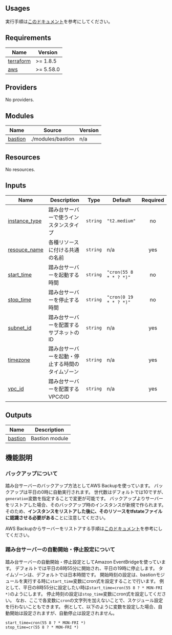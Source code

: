 ## Usages
実行手順は[このドキュメント](https://github.com/cnc4e/terraform-aws-bastion/blob/main/docs/usage.md)を参考にしてください。

## Requirements

| Name | Version |
|------|---------|
| <a name="requirement_terraform"></a> [terraform](#requirement\_terraform) | >= 1.8.5 |
| <a name="requirement_aws"></a> [aws](#requirement\_aws) | >= 5.58.0 |

## Providers

No providers.

## Modules

| Name | Source | Version |
|------|--------|---------|
| <a name="module_bastion"></a> [bastion](#module\_bastion) | ./modules/bastion | n/a |

## Resources

No resources.

## Inputs

| Name | Description | Type | Default | Required |
|------|-------------|------|---------|:--------:|
| <a name="input_instance_type"></a> [instance\_type](#input\_instance\_type) | 踏み台サーバーで使うインスタンスタイプ | `string` | `"t2.medium"` | no |
| <a name="input_resouce_name"></a> [resouce\_name](#input\_resouce\_name) | 各種リソースに付ける共通の名前 | `string` | n/a | yes |
| <a name="input_start_time"></a> [start\_time](#input\_start\_time) | 踏み台サーバーを起動する時間 | `string` | `"cron(55 8 * * ? *)"` | no |
| <a name="input_stop_time"></a> [stop\_time](#input\_stop\_time) | 踏み台サーバーを停止する時間 | `string` | `"cron(0 19 * * ? *)"` | no |
| <a name="input_subnet_id"></a> [subnet\_id](#input\_subnet\_id) | 踏み台サーバーを配置するサブネットのID | `string` | n/a | yes |
| <a name="input_timezone"></a> [timezone](#input\_timezone) | 踏み台サーバーを起動・停止する時間のタイムゾーン | `string` | n/a | yes |
| <a name="input_vpc_id"></a> [vpc\_id](#input\_vpc\_id) | 踏み台サーバーを配置するVPCのID | `string` | n/a | yes |

## Outputs

| Name | Description |
|------|-------------|
| <a name="output_bastion"></a> [bastion](#output\_bastion) | Bastion module |

## 機能説明

### バックアップについて
踏み台サーバーのバックアップ方法としてAWS Backupを使っています。
バックアップは平日の0時に自動実行されます。
世代数はデフォルトでは10ですが、`generation`変数を指定することで変更が可能です。
バックアップよりサーバーをリストアした場合、そのバックアップ時のインスタンスが新規で作られます。
そのため、**インスタンスをリストアした後に、そのリソースをtfstateファイルに認識させる必要がある**ことに注意してください。

AWS Backupからサーバーをリストアする手順は[このドキュメント](https://github.com/cnc4e/terraform-aws-bastion/blob/main/docs/backup.md)を参考にしてください。

### 踏み台サーバーの自動開始・停止設定について
踏み台サーバーの自動開始・停止設定としてAmazon EventBridgeを使っています。
デフォルトでは平日の8時55分に開始され、平日の19時に停止します。
タイムゾーンは、デフォルトでは日本時間です。
開始時刻の設定は、bastionモジュールを実行する時に`start_time`変数にcron式を設定することで行います。
例として、平日の8時55分に設定したい時は`start_time=cron(55 8 ? * MON-FRI *)`のようにします。
停止時刻の設定は`stop_time`変数にcron式を設定してください。
なお、ここで各変数に`cron`の文字列を加えないことで、スケジュール設定を行わないこともできます。
例として、以下のように変数を設定した場合、自動開始は設定されますが、自動停止は設定されません。
```
start_time=cron(55 8 ? * MON-FRI *)
stop_time=cr(55 8 ? * MON-FRI *)
```